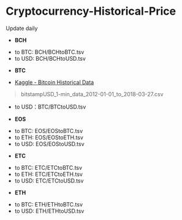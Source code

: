 # Cryptocurrency-Historical-Price
Update daily
 
* **BCH**
 - to BTC: BCH/BCHtoBTC.tsv
 - to USD: BCH/BCHtoUSD.tsv
 
* **BTC**
 - [Kaggle - Bitcoin Historical Data](https://www.kaggle.com/mczielinski/bitcoin-historical-data/data)
 > bitstampUSD_1-min_data_2012-01-01_to_2018-03-27.csv
 - to USD：BTC/BTCtoUSD.tsv
 
* **EOS**
 - to BTC: EOS/EOStoBTC.tsv
 - to ETH: EOS/EOStoETH.tsv
 - to USD: EOS/EOStoUSD.tsv
 
* **ETC**
 - to BTC: ETC/ETCtoBTC.tsv
 - to ETH: ETC/ETCtoETH.tsv
 - to USD: ETC/ETCtoUSD.tsv
 
* **ETH**
 - to BTC: ETH/ETHtoBTC.tsv
 - to USD: ETH/ETHtoUSD.tsv
